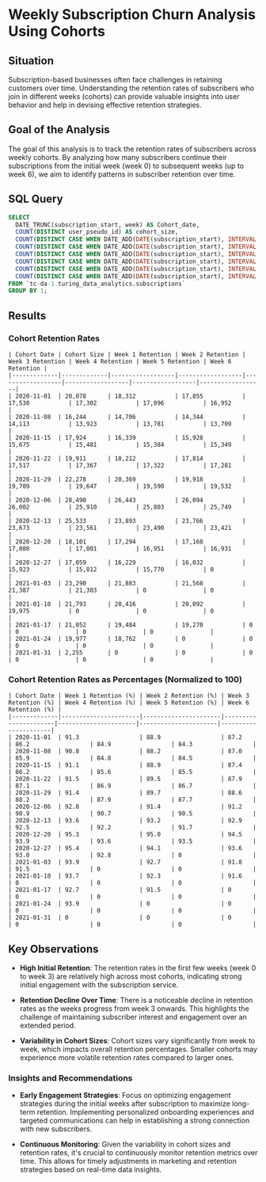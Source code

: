 # Weekly Subscription Churn Analysis Using Cohorts

## Situation

Subscription-based businesses often face challenges in retaining customers over time. Understanding the retention rates of subscribers who join in different weeks (cohorts) can provide valuable insights into user behavior and help in devising effective retention strategies.

## Goal of the Analysis

The goal of this analysis is to track the retention rates of subscribers across weekly cohorts. By analyzing how many subscribers continue their subscriptions from the initial week (week 0) to subsequent weeks (up to week 6), we aim to identify patterns in subscriber retention over time.

## SQL Query

```sql
SELECT 
  DATE_TRUNC(subscription_start, week) AS Cohort_date,
  COUNT(DISTINCT user_pseudo_id) AS cohort_size,
  COUNT(DISTINCT CASE WHEN DATE_ADD(DATE(subscription_start), INTERVAL 1 WEEK) < COALESCE(subscription_end, DATE('2021-02-07')) THEN user_pseudo_id END) AS we1,
  COUNT(DISTINCT CASE WHEN DATE_ADD(DATE(subscription_start), INTERVAL 2 WEEK) < COALESCE(subscription_end, DATE('2021-02-07')) THEN user_pseudo_id END) AS we2,
  COUNT(DISTINCT CASE WHEN DATE_ADD(DATE(subscription_start), INTERVAL 3 WEEK) < COALESCE(subscription_end, DATE('2021-02-07')) THEN user_pseudo_id END) AS we3,
  COUNT(DISTINCT CASE WHEN DATE_ADD(DATE(subscription_start), INTERVAL 4 WEEK) < COALESCE(subscription_end, DATE('2021-02-07')) THEN user_pseudo_id END) AS we4,
  COUNT(DISTINCT CASE WHEN DATE_ADD(DATE(subscription_start), INTERVAL 5 WEEK) < COALESCE(subscription_end, DATE('2021-02-07')) THEN user_pseudo_id END) AS we5,
  COUNT(DISTINCT CASE WHEN DATE_ADD(DATE(subscription_start), INTERVAL 6 WEEK) < COALESCE(subscription_end, DATE('2021-02-07')) THEN user_pseudo_id END) AS we6
FROM `tc-da-1.turing_data_analytics.subscriptions`
GROUP BY 1;
```
## Results

### Cohort Retention Rates
```
| Cohort Date | Cohort Size | Week 1 Retention | Week 2 Retention | Week 3 Retention | Week 4 Retention | Week 5 Retention | Week 6 Retention |
|-------------|-------------|------------------|------------------|------------------|------------------|------------------|------------------|
| 2020-11-01  | 20,078      | 18,312           | 17,855           | 17,530           | 17,302           | 17,096           | 16,952           |
| 2020-11-08  | 16,244      | 14,706           | 14,344           | 14,113           | 13,923           | 13,781           | 13,709           |
| 2020-11-15  | 17,924      | 16,339           | 15,928           | 15,675           | 15,481           | 15,384           | 15,349           |
| 2020-11-22  | 19,911      | 18,212           | 17,814           | 17,517           | 17,367           | 17,322           | 17,281           |
| 2020-11-29  | 22,278      | 20,369           | 19,918           | 19,709           | 19,647           | 19,590           | 19,532           |
| 2020-12-06  | 28,490      | 26,443           | 26,094           | 26,002           | 25,910           | 25,803           | 25,749           |
| 2020-12-13  | 25,533      | 23,893           | 23,766           | 23,673           | 23,561           | 23,490           | 23,421           |
| 2020-12-20  | 18,101      | 17,294           | 17,168           | 17,080           | 17,001           | 16,951           | 16,931           |
| 2020-12-27  | 17,059      | 16,229           | 16,032           | 15,923           | 15,812           | 15,770           | 0                |
| 2021-01-03  | 23,290      | 21,883           | 21,568           | 21,387           | 21,303           | 0                | 0                |
| 2021-01-10  | 21,793      | 20,416           | 20,092           | 19,975           | 0                | 0                | 0                |
| 2021-01-17  | 21,052      | 19,484           | 19,270           | 0                | 0                | 0                | 0                |
| 2021-01-24  | 19,977      | 18,762           | 0                | 0                | 0                | 0                | 0                |
| 2021-01-31  | 2,255       | 0                | 0                | 0                | 0                | 0                | 0                |
```

### Cohort Retention Rates as Percentages (Normalized to 100)

```
| Cohort Date | Week 1 Retention (%) | Week 2 Retention (%) | Week 3 Retention (%) | Week 4 Retention (%) | Week 5 Retention (%) | Week 6 Retention (%) |
|-------------|----------------------|----------------------|----------------------|----------------------|----------------------|----------------------|
| 2020-11-01  | 91.3                 | 88.9                 | 87.2                 | 86.2                 | 84.9                 | 84.3                 |
| 2020-11-08  | 90.8                 | 88.2                 | 87.0                 | 85.9                 | 84.8                 | 84.5                 |
| 2020-11-15  | 91.1                 | 88.9                 | 87.4                 | 86.2                 | 85.6                 | 85.5                 |
| 2020-11-22  | 91.5                 | 89.5                 | 87.9                 | 87.1                 | 86.9                 | 86.7                 |
| 2020-11-29  | 91.4                 | 89.7                 | 88.6                 | 88.2                 | 87.9                 | 87.7                 |
| 2020-12-06  | 92.8                 | 91.4                 | 91.2                 | 90.9                 | 90.7                 | 90.5                 |
| 2020-12-13  | 93.6                 | 93.2                 | 92.9                 | 92.5                 | 92.2                 | 91.7                 |
| 2020-12-20  | 95.3                 | 95.0                 | 94.5                 | 93.9                 | 93.6                 | 93.5                 |
| 2020-12-27  | 95.4                 | 94.1                 | 93.6                 | 93.0                 | 92.8                 | 0                    |
| 2021-01-03  | 93.9                 | 92.7                 | 91.8                 | 91.5                 | 0                    | 0                    |
| 2021-01-10  | 93.7                 | 92.3                 | 91.6                 | 0                    | 0                    | 0                    |
| 2021-01-17  | 92.7                 | 91.5                 | 0                    | 0                    | 0                    | 0                    |
| 2021-01-24  | 93.9                 | 0                    | 0                    | 0                    | 0                    | 0                    |
| 2021-01-31  | 0                    | 0                    | 0                    | 0                    | 0                    | 0                    |
``` 

## Key Observations

- **High Initial Retention**: The retention rates in the first few weeks (week 0 to week 3) are relatively high across most cohorts, indicating strong initial engagement with the subscription service.
  
- **Retention Decline Over Time**: There is a noticeable decline in retention rates as the weeks progress from week 3 onwards. This highlights the challenge of maintaining subscriber interest and engagement over an extended period.

- **Variability in Cohort Sizes**: Cohort sizes vary significantly from week to week, which impacts overall retention percentages. Smaller cohorts may experience more volatile retention rates compared to larger ones.

### Insights and Recommendations

- **Early Engagement Strategies**: Focus on optimizing engagement strategies during the initial weeks after subscription to maximize long-term retention. Implementing personalized onboarding experiences and targeted communications can help in establishing a strong connection with new subscribers.

- **Continuous Monitoring**: Given the variability in cohort sizes and retention rates, it's crucial to continuously monitor retention metrics over time. This allows for timely adjustments in marketing and retention strategies based on real-time data insights.


